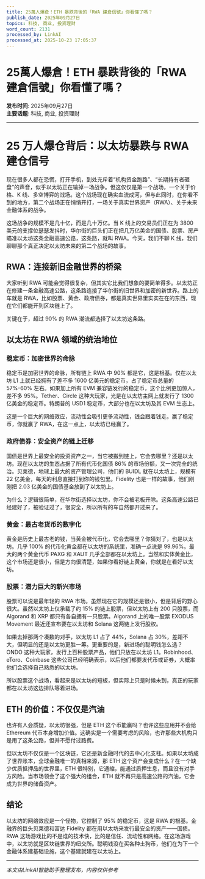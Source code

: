 ```yaml
---
title: 25萬人爆倉！ETH 暴跌背後的「RWA 建倉信號」你看懂了嗎？
publish_date: 2025年09月27日
topics: 科技, 商业, 投资理财
word_count: 2131
processed_by: LinkAI
processed_at: 2025-10-23 17:05:37
---
```


# 25萬人爆倉！ETH 暴跌背後的「RWA 建倉信號」你看懂了嗎？

**发布时间**: 2025年09月27日  
**主要话题**: 科技, 商业, 投资理财

---

# 25 万人爆仓背后：以太坊暴跌与 RWA 建仓信号

现在很多人都在恐慌，打开手机，到处充斥着“机构资金跑路”、“长期持有者砸盘”的声音，似乎以太坊正在输掉一场战争。但这仅仅是第一个战场，一个关于价格、K 线、多空博弈的战场。这个战场现在确实血流成河，但与此同时，在你看不到的地方，第二个战场正在悄悄开打，一场关于真实世界资产（RWA）、关于未来金融体系的战争。

这场战争的规模不是几十亿，而是几十万亿。当 K 线上的交易员们正在为 3800 美元的支撑位瑟瑟发抖时，华尔街的巨头们正在把几万亿美金的国债、股票、房产瞄准以太坊这条金融高速公路，这条路，就叫 RWA。今天，我们不聊 K 线，我们聊聊那个真正决定以太坊未来的第二个战场的故事。

## RWA：连接新旧金融世界的桥梁

大家听到 RWA 可能会觉得很复杂，但其实它比我们想象的要简单得多。以太坊正在修建一条金融高速公路，这条路连接了华尔街的旧世界和加密的新世界。路上的车就是 RWA，比如股票、黄金、政府债券，都是真实世界里实实在在的东西，现在它们都能开到区块链上了。

关键在于，超过 90% 的 RWA 潮流都选择了以太坊这条路。

## 以太坊在 RWA 领域的统治地位

### 稳定币：加密世界的命脉

稳定币是加密世界的命脉，所有链上 RWA 中 90% 都是它，这是根基。仅在以太坊 L1 上就已经拥有了差不多 1600 亿美元的稳定币，占了稳定币总量的 57%-60% 左右。如果加上所有 EVM 兼容链发行的稳定币，这个比例更加惊人，差不多 95%。Tether、Circle 这种大玩家，光是在以太坊主网上就发行了 1300 亿美金的稳定币。特朗普的 USD1 稳定币，大部分也在以太坊及其 EVM 生态上。

这是一个巨大的网络效应，流动性会吸引更多流动性，钱会跟着钱走。赢了稳定币，你就赢了 RWA，在这一点上，以太坊已经赢了。

### 政府债券：安全资产的链上迁移

国债是世界上最安全的投资资产之一，当它被搬到链上，它会去哪里？还是以太坊。现在以太坊的生态占据了所有代币化国债 86% 的市场份额，又一次完全的统治。贝莱德，地球上最大的资产管理公司，他们的 BUIDL 就在以太坊上，规模有 22 亿美金，每天的利息直接打到你的钱包里。Fidelity 也是一样的故事，他们刚刚把 2.03 亿美金的国债基金放到了以太坊上。

为什么？逻辑很简单，在华尔街选择以太坊，你不会被老板开除。这条高速公路已经建好了，被验证过了，很安全，所以所有的车自然都开过来了。

### 黄金：最古老货币的数字化

黄金是历史上最古老的钱，当黄金被代币化，它会去哪里？你猜对了，也是以太坊。几乎 100% 的代币化黄金都在以太坊的系统里，准确一点说是 99.96%。最大的两个黄金代币 PAXG 和 XAUT 几乎全部都在以太坊上。当然和实体黄金比，这个市场还是很小，但是方向很清楚，如果你看好链上黄金，你就是在看好以太坊。

### 股票：潜力巨大的新兴市场

股票可以说是最年轻的 RWA 市场。虽然现在它的规模还是很小，但是背后的野心很大。虽然以太坊上仅承载了约 15% 的链上股票，但以太坊上有 200 只股票，而 Algorand 和 XRP 都只有各自拥有一只股票。Algorand 上的唯一股票 EXODUS Movement 最近还宣布要在以太坊和 Solana 这两链上发行股权。

如果去掉那两个凑数的对手，以太坊 L1 占了 44%，Solana 占 30%，差距不大，但明显的还是以太坊更胜一筹。更重要的是，新进场的聪明钱怎么选？ONDO 这种大玩家，发行上百种股票产品，他们只放在以太坊 L1。Robinhood、eToro、Coinbase 这些公司已经明确表示，以后他们都要发代币或证券，大概率他们会选择自己熟悉的以太坊。

所以股票这个战场，看起来是以太坊的短板，但实际上只是时候未到，真正的玩家都在以太坊这边排队等着进场。

## ETH 的价值：不仅仅是汽油

也许有人会质疑，以太坊很强，但是 ETH 这个币能赢吗？也许这些应用并不会给 Ethereum 代币本身增加价值。这确实是一个需要考虑的风险，也许那些大机构只是用了这条公路，但并不愿付过路费。

但以太坊不仅仅是一个区块链，它还是新金融时代的去中心化支柱。如果以太坊成了世界账本，全球金融唯一的真相来源，那 ETH 这个资产会变成什么？在一个缺少优质抵押品的世界里，ETH 很特别，它通缩，能通过质押生息，而且没有对手方风险。当市场领会了这个强大的组合，ETH 就不再只是高速公路的汽油，它会成为世界的储备资产。

## 结论

以太坊的网络效应是一个怪物，它控制了 95% 的稳定币，这是 RWA 的根基。金融界的巨头贝莱德和富达 Fidelity 都在用以太坊来发行最安全的资产——国债。RWA 这场游戏比的不是谁的技术快，比的是信任、流动性和网络。在这场游戏中，以太坊就是区块链世界的纽交所。聪明钱没在买各种土狗币，他们在为下一个金融体系建基础设施，这个基建就建在以太坊上。


---

*本文由LinkAI智能助手整理发布，内容仅供参考*
